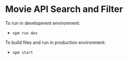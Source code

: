 # Movie API Search and Filter

To run in development environment:
- `npm run dev`

To build files and run in production environment:
- `npm start`